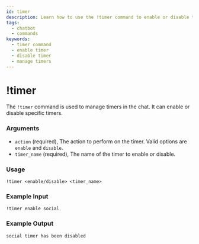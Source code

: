 ```yaml
---
id: timer
description: Learn how to use the !timer command to enable or disable timers in your StreamElements chatbot. Easily manage your chat timers with this simple command.
tags:
  - chatbot
  - commands
keywords:
  - timer command
  - enable timer
  - disable timer
  - manage timers
---
```


# !timer

The `!timer` command is used to manage timers in the chat. It can enable or disable specific timers.

### Arguments

- `action` (required), The action to perform on the timer. Valid options are `enable` and `disable`.
- `timer_name` (required), The name of the timer to enable or disable.

### Usage

```
!timer <enable/disable> <timer_name> 
```

### Example Input

```
!timer enable social
```

### Example Output

```
social timer has been disabled 
```
